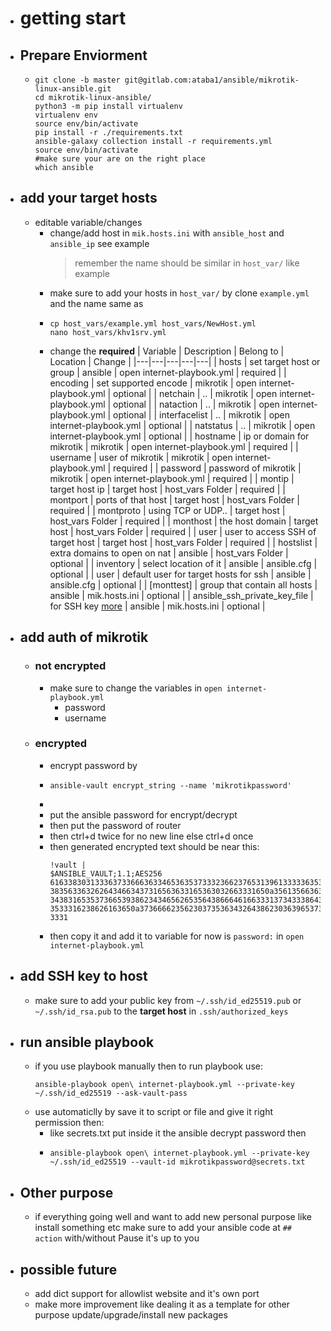 - # getting start
- ## Prepare Enviorment
	-
	  ```shell
	  git clone -b master git@gitlab.com:ataba1/ansible/mikrotik-linux-ansible.git
	  cd mikrotik-linux-ansible/
	  python3 -m pip install virtualenv
	  virtualenv env
	  source env/bin/activate
	  pip install -r ./requirements.txt
	  ansible-galaxy collection install -r requirements.yml 
	  source env/bin/activate
	  #make sure your are on the right place
	  which ansible
	  ```
- ## add your target hosts
	- editable variable/changes
		- change/add host in `mik.hosts.ini` with `ansible_host` and `ansible_ip` see example 
		  > remember the name should be similar in `host_var/` like example  
		- make sure to add your hosts in `host_var/` by clone  `example.yml` and the name same as
		-
		  ```
		  cp host_vars/example.yml host_vars/NewHost.yml
		  nano host_vars/khv1srv.yml
		  ```
		- change the **required**
		  | Variable | Description | Belong to | Location | Change |
		  |---|---|---|---|---|
		  | hosts | set target host or group | ansible | open internet-playbook.yml | required |
		  | encoding | set supported encode | mikrotik | open internet-playbook.yml | optional |
		  | netchain | .. | mikrotik | open internet-playbook.yml | optional |
		  | nataction | .. | mikrotik | open internet-playbook.yml | optional |
		  | interfacelist | .. | mikrotik | open internet-playbook.yml | optional |
		  | natstatus | .. | mikrotik | open internet-playbook.yml | optional |
		  | hostname | ip or domain for mikrotik | mikrotik | open internet-playbook.yml | required |
		  | username | user of mikrotik | mikrotik | open internet-playbook.yml | required |
		  | password | password of mikrotik | mikrotik | open internet-playbook.yml | required |
		  | montip | target host ip | target host | host_vars Folder | required |
		  | montport | ports of that host | target host | host_vars Folder | required |
		  | montproto | using TCP or UDP.. | target host | host_vars Folder | required |
		  | monthost | the host domain | target host | host_vars Folder | required |
		  | user | user to access SSH of target host | target host | host_vars Folder | required |
		  | hostslist | extra domains to open on nat | ansible | host_vars Folder | optional |
		  | inventory | select location of it | ansible | ansible.cfg | optional |
		  | user | default user for target hosts for ssh | ansible | ansible.cfg | optional |
		  | [monttest] | group that contain all hosts | ansible | mik.hosts.ini | optional |
		  | ansible_ssh_private_key_file | for SSH key [more](https://docs.ansible.com/ansible/latest/inventory_guide/connection_details.html#setting-up-ssh-keys) | ansible | mik.hosts.ini | optional |
- ## add auth of mikrotik
	- ### not encrypted
		- make sure to change the variables in `open internet-playbook.yml`
			- password
			- username
	- ### encrypted
		- encrypt password by
		-
		  ```
		  ansible-vault encrypt_string --name 'mikrotikpassword'
		  ```
		-
		- put the ansible password for encrypt/decrypt
		- then put the password of router
		- then ctrl+d twice for no new line else ctrl+d once
		- then generated encrypted text should be near this:
		  ```
		  !vault |
		  $ANSIBLE_VAULT;1.1;AES256
		  61633830313336373366636334653635373332366237653139613333363534306239353436313931
		  3835633632626434663437316563633165363032663331650a356135663631313534306437306566
		  34383165353736653938623434656265356438666461663331373433386434346437646463643464
		  3533316238626163650a373666623562303735363432643862303639653732653635333165383334
		  3331
		  ```
		- then copy it and add it to variable for now is `password:` in `open internet-playbook.yml`
- ## add SSH key to host
	- make sure to add your public key from `~/.ssh/id_ed25519.pub` or `~/.ssh/id_rsa.pub` to the **target host** in `.ssh/authorized_keys`
- ## run ansible playbook
	- if you use playbook manually then to run playbook use:
	  ```
	  ansible-playbook open\ internet-playbook.yml --private-key ~/.ssh/id_ed25519 --ask-vault-pass
	  ```
	- use automaticlly by save it to script or file and give it right permission then:
		- like secrets.txt put inside it the ansible decrypt password then
		-
		  ```
		  ansible-playbook open\ internet-playbook.yml --private-key ~/.ssh/id_ed25519 --vault-id mikrotikpassword@secrets.txt
		  ```
- ## Other purpose 
    - if everything going well and want to add new personal purpose like install something etc
    make sure to add your ansible code at `## action` with/without Pause it's up to you
- ## possible future
    - add dict support for allowlist website and it's own port
    - make more improvement like dealing it as a template for other purpose update/upgrade/install new packages